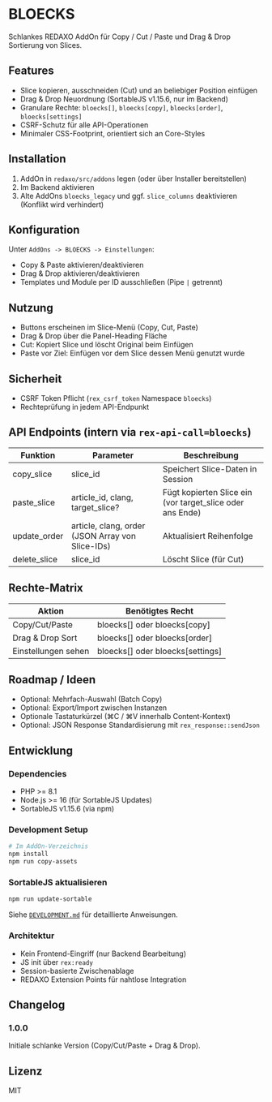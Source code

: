 # BLOECKS

Schlankes REDAXO AddOn für Copy / Cut / Paste und Drag & Drop Sortierung von Slices.

## Features
- Slice kopieren, ausschneiden (Cut) und an beliebiger Position einfügen
- Drag & Drop Neuordnung (SortableJS v1.15.6, nur im Backend)
- Granulare Rechte: `bloecks[]`, `bloecks[copy]`, `bloecks[order]`, `bloecks[settings]`
- CSRF-Schutz für alle API-Operationen
- Minimaler CSS-Footprint, orientiert sich an Core-Styles

## Installation
1. AddOn in `redaxo/src/addons` legen (oder über Installer bereitstellen)
2. Im Backend aktivieren
3. Alte AddOns `bloecks_legacy` und ggf. `slice_columns` deaktivieren (Konflikt wird verhindert)

## Konfiguration
Unter `AddOns -> BLOECKS -> Einstellungen`:
- Copy & Paste aktivieren/deaktivieren
- Drag & Drop aktivieren/deaktivieren
- Templates und Module per ID ausschließen (Pipe `|` getrennt)

## Nutzung
- Buttons erscheinen im Slice-Menü (Copy, Cut, Paste)
- Drag & Drop über die Panel-Heading Fläche
- Cut: Kopiert Slice und löscht Original beim Einfügen
- Paste vor Ziel: Einfügen vor dem Slice dessen Menü genutzt wurde

## Sicherheit
- CSRF Token Pflicht (`rex_csrf_token` Namespace `bloecks`)
- Rechteprüfung in jedem API-Endpunkt

## API Endpoints (intern via `rex-api-call=bloecks`)
| Funktion        | Parameter                                        | Beschreibung |
|-----------------|--------------------------------------------------|--------------|
| copy_slice      | slice_id                                         | Speichert Slice-Daten in Session |
| paste_slice     | article_id, clang, target_slice?                 | Fügt kopierten Slice ein (vor target_slice oder ans Ende) |
| update_order    | article, clang, order (JSON Array von Slice-IDs) | Aktualisiert Reihenfolge |
| delete_slice    | slice_id                                         | Löscht Slice (für Cut) |

## Rechte-Matrix
| Aktion              | Benötigtes Recht |
|---------------------|------------------|
| Copy/Cut/Paste       | bloecks[] oder bloecks[copy] |
| Drag & Drop Sort     | bloecks[] oder bloecks[order] |
| Einstellungen sehen  | bloecks[] oder bloecks[settings] |

## Roadmap / Ideen
- Optional: Mehrfach-Auswahl (Batch Copy)
- Optional: Export/Import zwischen Instanzen
- Optionale Tastaturkürzel (⌘C / ⌘V innerhalb Content-Kontext)
- Optional: JSON Response Standardisierung mit `rex_response::sendJson`

## Entwicklung

### Dependencies
- PHP >= 8.1
- Node.js >= 16 (für SortableJS Updates)
- SortableJS v1.15.6 (via npm)

### Development Setup
```bash
# Im AddOn-Verzeichnis
npm install
npm run copy-assets
```

### SortableJS aktualisieren
```bash
npm run update-sortable
```

Siehe [`DEVELOPMENT.md`](DEVELOPMENT.md) für detaillierte Anweisungen.

### Architektur
- Kein Frontend-Eingriff (nur Backend Bearbeitung)
- JS init über `rex:ready`
- Session-basierte Zwischenablage
- REDAXO Extension Points für nahtlose Integration

## Changelog
### 1.0.0
Initiale schlanke Version (Copy/Cut/Paste + Drag & Drop).

## Lizenz
MIT
